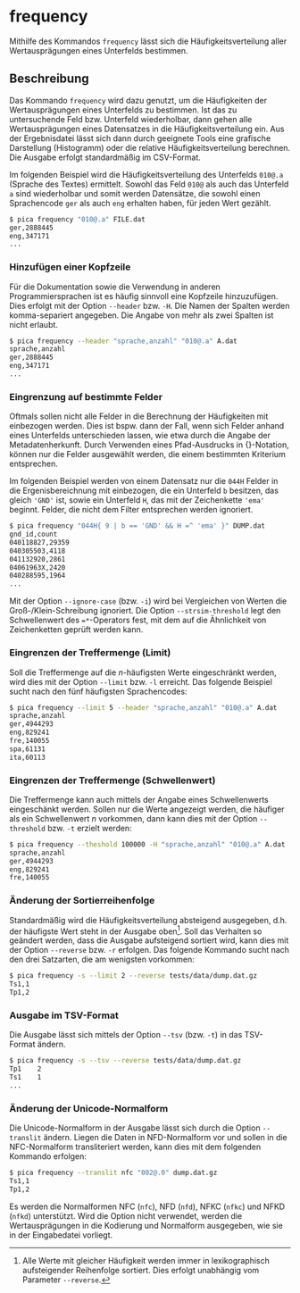 # frequency

Mithilfe des Kommandos `frequency` lässt sich die Häufigkeitsverteilung
aller Wertausprägungen eines Unterfelds bestimmen.

## Beschreibung

Das Kommando `frequency` wird dazu genutzt, um die Häufigkeiten der
Wertausprägungen eines Unterfelds zu bestimmen. Ist das zu untersuchende
Feld bzw. Unterfeld wiederholbar, dann gehen alle Wertausprägungen eines
Datensatzes in die Häufigkeitsverteilung ein. Aus der Ergebnisdatei lässt
sich dann durch geeignete Tools eine grafische Darstellung (Histogramm)
oder die relative Häufigkeitsverteilung berechnen. Die Ausgabe erfolgt
standardmäßig im CSV-Format.

Im folgenden Beispiel wird die Häufigkeitsverteilung des Unterfelds
`010@.a` (Sprache des Textes) ermittelt. Sowohl das Feld `010@` als auch
das Unterfeld `a` sind wiederholbar und somit werden Datensätze, die sowohl
einen Sprachencode `ger` als auch `eng` erhalten haben, für jeden Wert
gezählt.

```bash
$ pica frequency "010@.a" FILE.dat
ger,2888445
eng,347171
...
```

### Hinzufügen einer Kopfzeile

Für die Dokumentation sowie die Verwendung in anderen Programmiersprachen
ist es häufig sinnvoll eine Kopfzeile hinzuzufügen. Dies erfolgt mit der
Option `--header` bzw. `-H`. Die Namen der Spalten werden komma-separiert
angegeben. Die Angabe von mehr als zwei Spalten ist nicht erlaubt.

```bash
$ pica frequency --header "sprache,anzahl" "010@.a" A.dat
sprache,anzahl
ger,2888445
eng,347171
...
```

### Eingrenzung auf bestimmte Felder

Oftmals sollen nicht alle Felder in die Berechnung der Häufigkeiten mit
einbezogen werden. Dies ist bspw. dann der Fall, wenn sich Felder anhand
eines Unterfelds unterschieden lassen, wie etwa durch die Angabe der
Metadatenherkunft. Durch Verwenden eines Pfad-Ausdrucks in {}-Notation,
können nur die Felder ausgewählt werden, die einem bestimmten Kriterium
entsprechen.

Im folgenden Beispiel werden von einem Datensatz nur die `044H` Felder in
die Ergenisbereichnung mit einbezogen, die ein Unterfeld `b` besitzen, das
gleich `'GND'` ist, sowie ein Unterfeld `H`, das mit der Zeichenkette
`'ema'` beginnt. Felder, die nicht dem Filter entsprechen werden ignoriert.

```bash
$ pica frequency "044H{ 9 | b == 'GND' && H =^ 'ema' }" DUMP.dat
gnd_id,count
040118827,29359
040305503,4118
041132920,2861
04061963X,2420
040288595,1964
...
```

Mit der Option `--ignore-case` (bzw. `-i`) wird bei Vergleichen von Werten
die Groß-/Klein-Schreibung ignoriert. Die Option `--strsim-threshold` legt
den Schwellenwert des `=*`-Operators fest, mit dem auf die Ähnlichkeit von
Zeichenketten geprüft werden kann.


### Eingrenzen der Treffermenge (Limit)

Soll die Treffermenge auf die _n_-häufigsten Werte eingeschränkt werden,
wird dies mit der Option `--limit` bzw. `-l` erreicht. Das folgende
Beispiel sucht nach den fünf häufigsten Sprachencodes:

```bash
$ pica frequency --limit 5 --header "sprache,anzahl" "010@.a" A.dat
sprache,anzahl
ger,4944293
eng,829241
fre,140055
spa,61131
ita,60113
```

### Eingrenzen der Treffermenge (Schwellenwert)

Die Treffermenge kann auch mittels der Angabe eines Schwellenwerts
eingeschänkt werden. Sollen nur die Werte angezeigt werden, die häufiger
als ein Schwellenwert _n_ vorkommen, dann kann dies mit der Option
`--threshold` bzw. `-t` erzielt werden:

```bash
$ pica frequency --theshold 100000 -H "sprache,anzahl" "010@.a" A.dat
sprache,anzahl
ger,4944293
eng,829241
fre,140055
```

### Änderung der Sortierreihenfolge

Standardmäßig wird die Häufigkeitsverteilung absteigend ausgegeben,
d.h. der häufigste Wert steht in der Ausgabe oben[^fn1]. Soll das
Verhalten so geändert werden, dass die Ausgabe aufsteigend sortiert wird,
kann dies mit der Option `--reverse` bzw. `-r` erfolgen. Das folgende
Kommando sucht nach den drei Satzarten, die am wenigsten vorkommen:

```bash
$ pica frequency -s --limit 2 --reverse tests/data/dump.dat.gz
Ts1,1
Tp1,2
```

### Ausgabe im TSV-Format

Die Ausgabe lässt sich mittels der Option `--tsv` (bzw. `-t`) in das TSV-
Format ändern.

```bash
$ pica frequency -s --tsv --reverse tests/data/dump.dat.gz
Tp1    2
Ts1    1
...
```

### Änderung der Unicode-Normalform

Die Unicode-Normalform in der Ausgabe lässt sich durch die Option
`--translit` ändern. Liegen die Daten in NFD-Normalform vor und sollen in
die NFC-Normalform transliteriert werden, kann dies mit dem folgenden
Kommando erfolgen:

```bash
$ pica frequency --translit nfc "002@.0" dump.dat.gz
Ts1,1
Tp1,2
```

Es werden die Normalformen NFC (`nfc`), NFD (`nfd`), NFKC (`nfkc`) und
NFKD (`nfkd`) unterstützt. Wird die Option nicht verwendet, werden die
Wertausprägungen in die Kodierung und Normalform ausgegeben, wie sie in
der Eingabedatei vorliegt.


[^fn1]: Alle Werte mit gleicher Häufigkeit werden immer in lexikographisch
    aufsteigender Reihenfolge sortiert. Dies erfolgt unabhängig vom
    Parameter `--reverse`.
